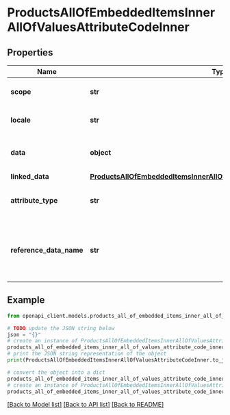 # ProductsAllOfEmbeddedItemsInnerAllOfValuesAttributeCodeInner


## Properties

Name | Type | Description | Notes
------------ | ------------- | ------------- | -------------
**scope** | **str** | &lt;a href&#x3D;&#39;api-reference.html#Channel&#39;&gt;Channel&lt;/a&gt; code of the product value | [optional] 
**locale** | **str** | &lt;a href&#x3D;&#39;api-reference.html#Locale&#39;&gt;Locale&lt;/a&gt; code of the product value | [optional] 
**data** | **object** | Product value. See &lt;a href&#x3D;&#39;/concepts/products.html#the-data-format&#39;&gt;the &#x60;data&#x60; format&lt;/a&gt; section for more details. | [optional] 
**linked_data** | [**ProductsAllOfEmbeddedItemsInnerAllOfValuesAttributeCodeInnerLinkedData**](ProductsAllOfEmbeddedItemsInnerAllOfValuesAttributeCodeInnerLinkedData.md) |  | [optional] 
**attribute_type** | **str** | The type of the value&#39;s attribute. See &lt;a href&#x3D;&#39;/concepts/catalog-structure.html#attribute&#39;&gt;type&lt;/a&gt; section for more details. | [optional] 
**reference_data_name** | **str** | Reference entity code when the attribute type is &#x60;akeneo_reference_entity&#x60; or &#x60;akeneo_reference_entity_collection&#x60; OR Asset family code when the attribute type is &#x60;pim_catalog_asset_collection&#x60; | [optional] 

## Example

```python
from openapi_client.models.products_all_of_embedded_items_inner_all_of_values_attribute_code_inner import ProductsAllOfEmbeddedItemsInnerAllOfValuesAttributeCodeInner

# TODO update the JSON string below
json = "{}"
# create an instance of ProductsAllOfEmbeddedItemsInnerAllOfValuesAttributeCodeInner from a JSON string
products_all_of_embedded_items_inner_all_of_values_attribute_code_inner_instance = ProductsAllOfEmbeddedItemsInnerAllOfValuesAttributeCodeInner.from_json(json)
# print the JSON string representation of the object
print(ProductsAllOfEmbeddedItemsInnerAllOfValuesAttributeCodeInner.to_json())

# convert the object into a dict
products_all_of_embedded_items_inner_all_of_values_attribute_code_inner_dict = products_all_of_embedded_items_inner_all_of_values_attribute_code_inner_instance.to_dict()
# create an instance of ProductsAllOfEmbeddedItemsInnerAllOfValuesAttributeCodeInner from a dict
products_all_of_embedded_items_inner_all_of_values_attribute_code_inner_from_dict = ProductsAllOfEmbeddedItemsInnerAllOfValuesAttributeCodeInner.from_dict(products_all_of_embedded_items_inner_all_of_values_attribute_code_inner_dict)
```
[[Back to Model list]](../README.md#documentation-for-models) [[Back to API list]](../README.md#documentation-for-api-endpoints) [[Back to README]](../README.md)


